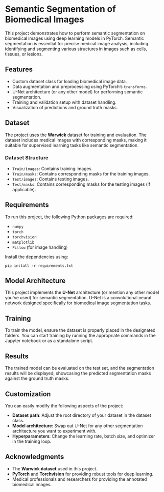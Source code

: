 <h1>Semantic Segmentation of Biomedical Images</h1>

<p>This project demonstrates how to perform semantic segmentation on biomedical images using deep learning models in PyTorch. Semantic segmentation is essential for precise medical image analysis, including identifying and segmenting various structures in images such as cells, tissues, or lesions.</p>

<h2>Features</h2>

<ul>
  <li>Custom dataset class for loading biomedical image data.</li>
  <li>Data augmentation and preprocessing using PyTorch’s <code>transforms</code>.</li>
  <li>U-Net architecture (or any other model) for performing semantic segmentation.</li>
  <li>Training and validation setup with dataset handling.</li>
  <li>Visualization of predictions and ground truth masks.</li>
</ul>

<h2>Dataset</h2>

<p>The project uses the <strong>Warwick</strong> dataset for training and evaluation. The dataset includes medical images with corresponding masks, making it suitable for supervised learning tasks like semantic segmentation.</p>

<h3>Dataset Structure</h3>

<ul>
  <li><code>Train/images</code>: Contains training images.</li>
  <li><code>Train/masks</code>: Contains corresponding masks for the training images.</li>
  <li><code>Test/images</code>: Contains testing images.</li>
  <li><code>Test/masks</code>: Contains corresponding masks for the testing images (if applicable).</li>
</ul>

<h2>Requirements</h2>

<p>To run this project, the following Python packages are required:</p>

<ul>
  <li><code>numpy</code></li>
  <li><code>torch</code></li>
  <li><code>torchvision</code></li>
  <li><code>matplotlib</code></li>
  <li><code>Pillow</code> (for image handling)</li>
</ul>

<p>Install the dependencies using:</p>

<pre><code>pip install -r requirements.txt
</code></pre>

<h2>Model Architecture</h2>

<p>This project implements the <strong>U-Net</strong> architecture (or mention any other model you've used) for semantic segmentation. U-Net is a convolutional neural network designed specifically for biomedical image segmentation tasks.</p>

<h2>Training</h2>

<p>To train the model, ensure the dataset is properly placed in the designated folders. You can start training by running the appropriate commands in the Jupyter notebook or as a standalone script.</p>

<h2>Results</h2>

<p>The trained model can be evaluated on the test set, and the segmentation results will be displayed, showcasing the predicted segmentation masks against the ground truth masks.</p>

<h2>Customization</h2>

<p>You can easily modify the following aspects of the project:</p>

<ul>
  <li><strong>Dataset path</strong>: Adjust the root directory of your dataset in the dataset class.</li>
  <li><strong>Model architecture</strong>: Swap out U-Net for any other segmentation architecture you want to experiment with.</li>
  <li><strong>Hyperparameters</strong>: Change the learning rate, batch size, and optimizer in the training loop.</li>
</ul>

<h2>Acknowledgments</h2>

<ul>
  <li>The <strong>Warwick dataset</strong> used in this project.</li>
  <li><strong>PyTorch</strong> and <strong>Torchvision</strong> for providing robust tools for deep learning.</li>
  <li>Medical professionals and researchers for providing the annotated biomedical images.</li>
</ul>


